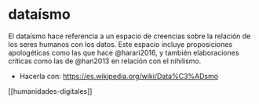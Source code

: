 # dataísmo
El dataísmo hace referencia a un espacio de creencias sobre la relación de los seres humanos con los datos. Este espacio incluye proposiciones apologéticas como las que hace @harari2016, y también elaboraciones críticas como las de @han2013 en relación con el nihilismo.

- Hacerla con: https://es.wikipedia.org/wiki/Data%C3%ADsmo

[[humanidades-digitales]]